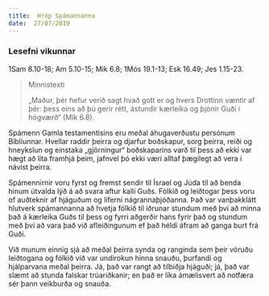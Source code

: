 ```yaml
---
title:  Hróp Spámannanna
date:  27/07/2019
---
```


### Lesefni vikunnar
1Sam 8.10-18; Am 5.10-15; Mík 6.8; 1Mós 19.1-13; Esk 16.49; Jes 1.15-23.

> <p>Minnistexti</p>
> „Maður, þér hefur verið sagt hvað gott er og hvers Drottinn væntir af þér: þess eins að þú gerir rétt, ástundir kærleika og þjónir Guði í hógværð“ (Mík 6.8).

Spámenn Gamla testamentisins eru meðal áhugaverðustu persónum Biblíunnar. Hvellar raddir þeirra og djarfur boðskapur, sorg þeirra, reiði og hneykslun og einstaka „gjörningur“ boðskaparins varð til þess að ekki var hægt að líta framhjá þeim, jafnvel þó ekki væri alltaf þægilegt að vera í návist þeirra.

Spámennirnir voru fyrst og fremst sendir til Ísrael og Júda til að benda hinum útvalda lýð á að svara aftur kalli Guðs. Fólkið og leiðtogar þess voru of auðteknir af hjáguðum og líferni nágrannaþjóðanna. Það var vanþakklátt hlutverk spámannanna að hvetja fólkið til iðrunar stundum með því að minna það á kærleika Guðs til þess og fyrri aðgerðir hans fyrir það og stundum með því að vara það við afleiðingunum ef það héldi áfram að ganga burt frá Guði.

Við munum einnig sjá að meðal þeirra synda og ranginda sem þeir vöruðu leiðtogana og fólkið við var undirokun hinna snauðu, þurfandi og hjálparvana meðal þeirra. Já, það var rangt að tilbiðja hjáguði; já, það var slæmt að stunda falskar trúariðkanir; en það er líka ámælisvert að notfæra sér þann veikburða og snauða.